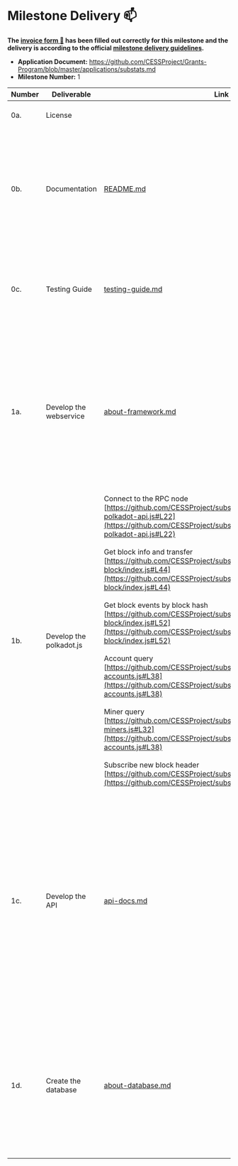# Milestone Delivery :mailbox:

**The [invoice form :pencil:](https://docs.google.com/forms/d/e/1FAIpQLSfmNYaoCgrxyhzgoKQ0ynQvnNRoTmgApz9NrMp-hd8mhIiO0A/viewform) has been filled out correctly for this milestone and the delivery is according to the official [milestone delivery guidelines](https://github.com/w3f/Grants-Program/blob/master/docs/milestone-deliverables-guidelines.md).**  

* **Application Document:** https://github.com/CESSProject/Grants-Program/blob/master/applications/substats.md  
* **Milestone Number:** 1

| Number | Deliverable             | Link                                                         | Notes                                                        |
| ------ | ----------------------- | ------------------------------------------------------------ | ------------------------------------------------------------ |
| 0a.    | License                 |                                                              | Apache 2.0 / GPLv3 / MIT / Unlicense                         |
| 0b.    | Documentation           | [README.md](https://github.com/CESSProject/substats/blob/master/README.md) | We provided both **inline documentation** of the code and a basic **tutorial** that explains how to use the product, display and explain the function of each component. |
| 0c.    | Testing Guide           | [testing-guide.md](https://github.com/CESSProject/substats/blob/master/documents/testing-guide.md) | Unit testing could be applied to ensure reliability. Documentation of tests and results will be provided. |
| 1a.    | Develop the webservice  | [about-framework.md](https://github.com/CESSProject/substats/blob/master/documents/about-framework.md) | We used the express.js framework to build the basic back-end services, and installed the database link toolkit to achieve stable network communication, database connection and other functions to prepare for upper-layer applications. |
| 1b.    | Develop the polkadot.js | Connect to the RPC node<br /> [https://github.com/CESSProject/substats/blob/master/bll/init-polkadot-api.js#L22](https://github.com/CESSProject/substats/blob/master/bll/init-polkadot-api.js#L22)<br /><br />Get block info and transfer<br />[https://github.com/CESSProject/substats/blob/master/app/sync-block/index.js#L44](https://github.com/CESSProject/substats/blob/master/app/sync-block/index.js#L44)<br /><br />Get block events by block hash<br />[https://github.com/CESSProject/substats/blob/master/app/sync-block/index.js#L52](https://github.com/CESSProject/substats/blob/master/app/sync-block/index.js#L52)<br /><br />Account query<br />[https://github.com/CESSProject/substats/blob/master/app/timer/get-accounts.js#L38](https://github.com/CESSProject/substats/blob/master/app/timer/get-accounts.js#L38)<br /><br />Miner query<br />[https://github.com/CESSProject/substats/blob/master/app/timer/get-miners.js#L32](https://github.com/CESSProject/substats/blob/master/app/timer/get-accounts.js#L38)<br /><br />Subscribe new block header<br />[https://github.com/CESSProject/substats/blob/master/bll/sub.js#L19](https://github.com/CESSProject/substats/blob/master/bll/sub.js#L19) | We used the polkadot.js API to interact with the PRC nodes of the blockchain network developed based on Substrate. And implemented interfaces including block query, transaction query, Account query, Miner query, and new block subscription. |
| 1c.    | Develop the API         | [api-docs.md](https://github.com/CESSProject/substats/blob/master/documents/api-docs.md) | We defined the back-end API specification for the front-end service to call, including the data structure, request parameters, request event processing function, return data format, etc. At the same time, we implemented the construction of the interface layer to meet the custom development needs of developers. |
| 1d.    | Create the database     | [about-database.md](https://github.com/CESSProject/substats/blob/master/documents/about-database.md) | We built MySQL database service, created table structure, completed index creation, data structure constraints, and implemented MYSQL connection driver through Node.js. |
